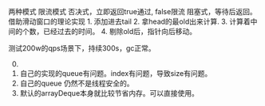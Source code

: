 两种模式 限流模式
  否决式，立即返回true通过, false限流
  阻塞式，等待后返回。
借助滑动窗口的理论实现
    1. 添加进去tail
    2. 拿head的最old出来计算.
    3. 计算着中间的个数，已经过去的时间。
    4. 剔除old后，指针向后移动。
  
测试200w的qps场景下，持续300s，gc正常。

0. 
1. 自己的实现的queue有问题。index有问题，导致size有问题。
2. 自己的queue 仍然不是线程安全的。
2. 默认的arrayDeque本身就比较节省内存。可以直接使用。
